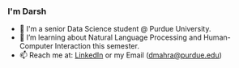 ### I'm Darsh
  - 🔭 I'm a senior Data Science student @ Purdue University. 
  - 🌱 I’m learning about Natural Language Processing and Human-Computer Interaction this semester. 
  - 📫 Reach me at: [LinkedIn](https://www.linkedin.com/in/dmahra/) or my Email (dmahra@purdue.edu)


<!-- ![Your Repository's Stats](https://github-readme-stats.vercel.app/api?username=dMahra&show_icons=true)
 -->
<!--
**dMahra/dMahra** is a ✨ _special_ ✨ repository because its `README.md` (this file) appears on your GitHub profile.

Here are some ideas to get you started:

- 🔭 I’m currently working on ...
- 🌱 I’m currently learning ...
- 👯 I’m looking to collaborate on ...
- 🤔 I’m looking for help with ...
- 💬 Ask me about ...
- 📫 How to reach me: ...
- 😄 Pronouns: ...
- ⚡ Fun fact: ...
-->

